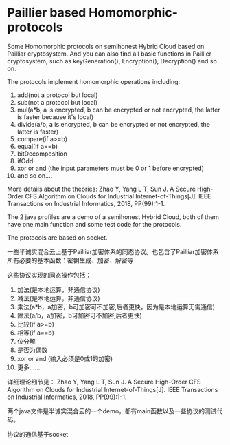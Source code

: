 # Paillier based Homomorphic-protocols
Some Homomorphic protocols on semihonest Hybrid Cloud based on Pailliar cryptosystem. And you can also find all basic functions in Paillier cryptosystem, such as keyGeneration(), Encryption(), Decryption() and so on.

The protocols implement homomorphic operations including:
1. add(not a protocol but local)
2. sub(not a protocol but local)
3. mul(a*b, a is encrypted, b can be encrypted or not encrypted, the latter is faster because it's local)
4. divide(a/b, a is encrypted, b can be encrypted or not encrypted, the latter is faster)
5. compare(if a>=b)
6. equal(if a==b)
7. bitDecomposition
8. ifOdd
9. xor or and (the input parameters must be 0 or 1 before encrypted)
10. and so on....

More details about the theories:
Zhao Y, Yang L T, Sun J. A Secure High-Order CFS Algorithm on Clouds for Industrial Internet-of-Things[J]. IEEE Transactions on Industrial Informatics, 2018, PP(99):1-1.

The 2 java profiles are a demo of a semihonest Hybrid Cloud, both of them have one main function and some test code for the protocols.

The protocols are based on socket.

一些半诚实混合云上基于Pailliar加密体系的同态协议。也包含了Pailliar加密体系所有必要的基本函数：密钥生成、加密、解密等

这些协议实现的同态操作包括：
1. 加法(是本地运算，非通信协议)
2. 减法(是本地运算，非通信协议)
3. 乘法(a*b，a加密，b可加密可不加密,后者更快，因为是本地运算无需通信)
4. 除法(a/b，a加密，b可加密可不加密,后者更快)
5. 比较(if a>=b)
6. 相等(if a==b)
7. 位分解
8. 是否为偶数
9. xor or and (输入必须是0或1的加密)
10. 更多……

详细理论细节见：
Zhao Y, Yang L T, Sun J. A Secure High-Order CFS Algorithm on Clouds for Industrial Internet-of-Things[J]. IEEE Transactions on Industrial Informatics, 2018, PP(99):1-1.

两个java文件是半诚实混合云的一个demo，都有main函数以及一些协议的测试代码。

协议的通信基于socket

